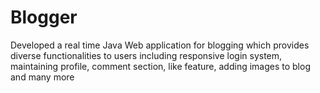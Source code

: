 # Blogger

Developed a real time Java Web application for blogging which provides diverse functionalities to users 
including  responsive login system, maintaining profile, comment section, like feature, adding images to blog and many more
